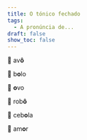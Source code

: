 ```yaml
---
title: O tónico fechado
tags:
  - A pronúncia de...
draft: false
show_toc: false
---
```

<e-moji>👴</e-moji> av**ô**

<e-moji>🎂</e-moji> b**o**lo

<e-moji>🥚</e-moji> **o**vo

<e-moji>🤖</e-moji> rob**ô**

<e-moji>🧅</e-moji> ceb**o**la

<e-moji>💑</e-moji> am**o**r
